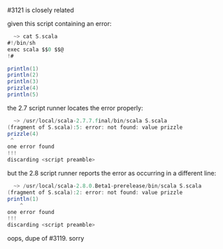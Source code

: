 #3121 is closely related

given this script containing an error:
```scala
  ~> cat S.scala
#!/bin/sh
exec scala $$0 $$@
!#

println(1)
println(2)
println(3)
prizzle(4)
println(5)
```

the 2.7 script runner locates the error properly:
```scala
  ~> /usr/local/scala-2.7.7.final/bin/scala S.scala           
(fragment of S.scala):5: error: not found: value prizzle
prizzle(4)
 ^
one error found
!!!
discarding <script preamble>
```

but the 2.8 script runner reports the error as occurring in a different line:
```scala
  ~> /usr/local/scala-2.8.0.Beta1-prerelease/bin/scala S.scala
(fragment of S.scala):2: error: not found: value prizzle
println(1)
    ^
one error found
!!!
discarding <script preamble>
```
oops, dupe of #3119. sorry

